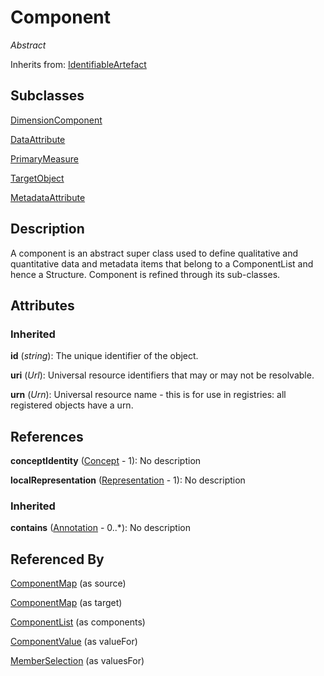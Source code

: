 
# Component

*Abstract*

Inherits from: [IdentifiableArtefact](IdentifiableArtefact.md)

## Subclasses

[DimensionComponent](../DataStructure/DimensionComponent.md)

[DataAttribute](../DataStructure/DataAttribute.md)

[PrimaryMeasure](../DataStructure/PrimaryMeasure.md)

[TargetObject](../MetadataStructure/TargetObject.md)

[MetadataAttribute](../MetadataStructure/MetadataAttribute.md)



## Description

A component is an abstract super class used to define qualitative and quantitative data and metadata items that belong to a ComponentList and hence a Structure. Component is refined through its sub-classes.


## Attributes

### Inherited

**id** (*string*): The unique identifier of the object.

**uri** (*Url*): Universal resource identifiers that may or may not be resolvable.

**urn** (*Urn*): Universal resource name - this is for use in registries: all registered objects have a urn.



## References

**conceptIdentity** ([Concept](../ConceptScheme/Concept.md) - 1): No description

**localRepresentation** ([Representation](Representation.md) - 1): No description

### Inherited

**contains** ([Annotation](Annotation.md) - 0..*): No description



## Referenced By

[ComponentMap](../Mapping/ComponentMap.md) (as source)

[ComponentMap](../Mapping/ComponentMap.md) (as target)

[ComponentList](ComponentList.md) (as components)

[ComponentValue](../MetadataStructure/ComponentValue.md) (as valueFor)

[MemberSelection](../Registry/MemberSelection.md) (as valuesFor)


